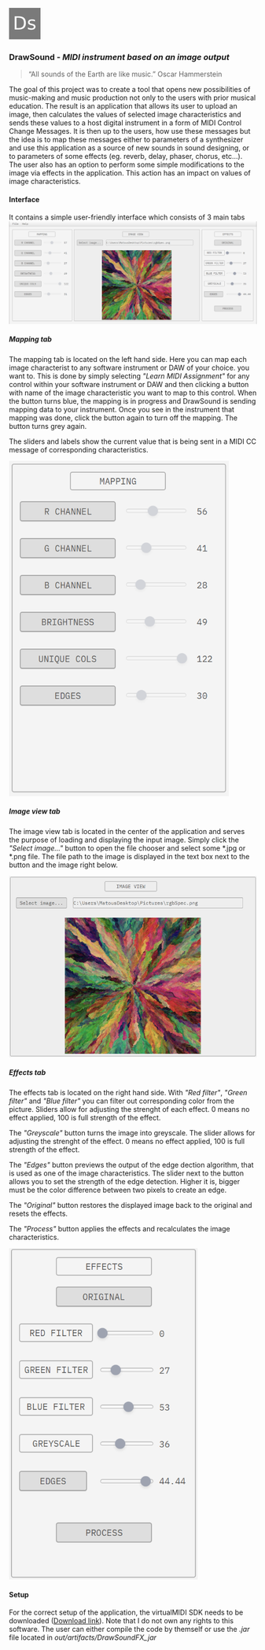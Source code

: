 ![Logo](src/resources/icon.png)
### DrawSound - *MIDI instrument based on an image output*

>“All sounds of the Earth are like music.” Oscar Hammerstein

The goal of this project was to create a tool that opens new possibilities of music-making and music production not only
 to the users with prior musical education. The result is an application that allows its user to upload an image, then 
 calculates the values of selected image characteristics and sends these values to a host digital instrument in a form of 
 MIDI Control Change Messages.  It is then up to the users, how use these messages but the idea is to map these messages 
 either to parameters of a synthesizer and use this application as a source of new sounds in sound designing, or to parameters
  of some effects (eg. reverb, delay, phaser, chorus, etc…). The user also has an option to perform some simple 
  modifications to the image via effects in the application. This action has an impact on values of image characteristics.

#### Interface
It contains a simple user-friendly interface which consists of 3 main tabs
![interface](src/resources/interface.png)
##### Mapping tab

The mapping tab is located on the left hand side. Here you can map each image characterist to any software instrument or 
DAW of your choice. you want to. This is done by simply selecting *"Learn MIDI Assignment"* for any control within your 
software instrument or DAW and then clicking a button with name of the image characteristic you want to map to this control.
When the button turns blue, the mapping is in progress and DrawSound is sending mapping data to your instrument. Once you see 
in the instrument that mapping was done, click the button again to turn off the mapping. The button turns grey again.

The sliders and labels show the current value that is being sent in a MIDI CC message of corresponding characteristics.

![mapping tab](src/resources/mapping.png)
##### Image view tab

The image view tab is located in the center of the application and serves the purpose of loading and displaying the input image. 
Simply click the *"Select image..."* button to open the file chooser and select some *.jpg or *.png file. The file path 
to the image is displayed in the text box next to the button and the image right below.

![mapping tab](src/resources/imageview.png)
##### Effects tab
The effects tab is located on the right hand side. With *"Red filter"*, *"Green filter"* and *"Blue filter"* you can 
filter out corresponding color from the picture. Sliders allow for adjusting the strenght of each effect. 0 means no effect 
applied, 100 is full strength of the effect.

The *"Greyscale"* button turns the image into greyscale. The slider allows for adjusting the strenght of the effect. 0 means 
no effect applied, 100 is full strength of the effect.

The *"Edges"* button previews the output of the edge dection algorithm, that is used as one of the image characteristics. 
The slider next to the button allows you to set the strength of the edge detection. Higher it is, bigger must be the color 
difference between two pixels to create an edge.

The *"Original"* button restores the displayed image back to the original and resets the effects.

The *"Process"* button applies the effects and recalculates the image characteristics.

![mapping tab](src/resources/effects.png)

#### Setup
For the correct setup of the application, the virtualMIDI SDK needs to be downloaded ([Download link](http://www.tobias-erichsen.de/software/virtualmidi/virtualmidi-sdk.html)). 
Note that I do not own any rights to this software. 
The user can either compile the code by themself or use the *.jar* file located in *out/artifacts/DrawSoundFX_jar*